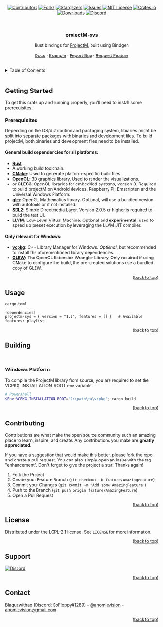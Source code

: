 <a id="readme-top"></a>

<div align="center">

[![Contributors][contributors-shield]][contributors-url]
[![Forks][forks-shield]][forks-url]
[![Stargazers][stars-shield]][stars-url]
[![Issues][issues-shield]][issues-url]
[![MIT License][license-shield]][license-url]
[![Crates.io][crates-shield]][crates-url]
[![Downloads][crates-dl-shield]][crates-dl-url]
[![Discord][discord-shield]][discord-url]

<br />

<h3 align="center">projectM-sys</h3>

  <p align="center">
    Rust bindings for <a href="https://github.com/projectM-visualizer/projectm" target="_blank">ProjectM</a>, built using Bindgen
    <br />
    <br />
    <a href="https://docs.rs/projectm-sys/latest" target="_blank">Docs</a>
    ·
    <a href="https://github.com/projectM-visualizer/frontend-sdl2-rust" target="_blank">Example</a>
    ·
    <a href="https://github.com/projectM-visualizer/projectm-sys/issues" target="_blank">Report Bug</a>
    ·
    <a href="https://github.com/projectM-visualizer/projectm-sys/issues" target="_blank">Request Feature</a>
  </p>
</div>

<br />

<!-- TABLE OF CONTENTS -->
<details>
  <summary>Table of Contents</summary>
  <ol>
    <li>
      <a href="#getting-started">Getting Started</a>
      <ul>
        <li><a href="#prerequisites">Prerequisites</a></li>
      </ul>
    </li>
    <li><a href="#usage">Usage</a></li>
    <li><a href="#building">Building</a></li>
    <li><a href="#contributing">Contributing</a></li>
    <li><a href="#license">License</a></li>
    <li><a href="#support">Support</a></li>
    <li><a href="#contact">Contact</a></li>
  </ol>
</details>

<br />

<!-- GETTING STARTED -->
## Getting Started

To get this crate up and running properly, you'll need to install some prerequisites.

### Prerequisites

Depending on the OS/distribution and packaging system, libraries might be split into separate packages with binaries and
development files. To build projectM, both binaries and development files need to be installed.

#### General build dependencies for all platforms:

* [**Rust**](https://www.rust-lang.org/tools/install)
* A working build toolchain.
* [**CMake**](https://cmake.org/): Used to generate platform-specific build files.
* **OpenGL**: 3D graphics library. Used to render the visualizations.
* or **GLES3**: OpenGL libraries for embedded systems, version 3. Required to build projectM on Android devices,
  Raspberry Pi, Emscripten and the Universal Windows Platform.
* [**glm**](https://github.com/g-truc/glm):  OpenGL Mathematics library. Optional, will use a bundled version with
  autotools or if not installed.
* [**SDL2**](https://github.com/libsdl-org/SDL): Simple Directmedia Layer. Version 2.0.5 or higher is required to build
  the test UI.
* [**LLVM**](https://llvm.org/): Low-Level Virtual Machine. Optional and **experimental**, used to speed up preset
  execution by leveraging the LLVM JIT compiler.

#### Only relevant for Windows:

* [**vcpkg**](https://github.com/microsoft/vcpkg): C++ Library Manager for Windows. _Optional_, but recommended to
  install the aforementioned library dependencies.
* [**GLEW**](http://glew.sourceforge.net/): The OpenGL Extension Wrangler Library. Only required if using CMake to
  configure the build, the pre-created solutions use a bundled copy of GLEW.
<p align="right">(<a href="#readme-top">back to top</a>)</p>


<!-- USAGE EXAMPLES -->
## Usage

```
cargo.toml

[dependencies]
projectm-sys = { version = "1.0", features = [] }   # Available features: playlist
```

<p align="right">(<a href="#readme-top">back to top</a>)</p>


<!-- BUILDING EXAMPLES -->
## Building

<br />

### Windows Platform
To compile the ProjectM library from source, you are required to set the VCPKG_INSTALLATION_ROOT env variable.
```powershell
# Powershell
$Env:VCPKG_INSTALLATION_ROOT="C:\path\to\vcpkg"; cargo build
```

<p align="right">(<a href="#readme-top">back to top</a>)</p>

<!-- CONTRIBUTING -->
## Contributing

Contributions are what make the open source community such an amazing place to learn, inspire, and create. Any contributions you make are **greatly appreciated**.

If you have a suggestion that would make this better, please fork the repo and create a pull request. You can also simply open an issue with the tag "enhancement".
Don't forget to give the project a star! Thanks again!

1. Fork the Project
2. Create your Feature Branch (`git checkout -b feature/AmazingFeature`)
3. Commit your Changes (`git commit -m 'Add some AmazingFeature'`)
4. Push to the Branch (`git push origin feature/AmazingFeature`)
5. Open a Pull Request

<p align="right">(<a href="#readme-top">back to top</a>)</p>



<!-- LICENSE -->
## License

Distributed under the LGPL-2.1 license. See `LICENSE` for more information.

<p align="right">(<a href="#readme-top">back to top</a>)</p>

<!-- SUPPORT -->
## Support

[![Discord][discord-shield]][discord-url]

<p align="right">(<a href="#readme-top">back to top</a>)</p>

<!-- CONTACT -->
## Contact

Blaquewithaq (Discord: SoFloppy#1289) - [@anomievision](https://twitter.com/anomievision) - anomievision@gmail.com

<p align="right">(<a href="#readme-top">back to top</a>)</p>

<!-- MARKDOWN LINKS & IMAGES -->
<!-- https://www.markdownguide.org/basic-syntax/#reference-style-links -->
[contributors-shield]: https://img.shields.io/github/contributors/projectM-visualizer/projectm-sys.svg?style=for-the-badge
[contributors-url]: https://github.com/projectM-visualizer/projectm-sys/graphs/contributors
[forks-shield]: https://img.shields.io/github/forks/projectM-visualizer/projectm-sys.svg?style=for-the-badge
[forks-url]: https://github.com/projectM-visualizer/projectm-sys/network/members
[stars-shield]: https://img.shields.io/github/stars/projectM-visualizer/projectm-sys.svg?style=for-the-badge
[stars-url]: https://github.com/projectM-visualizer/projectm-sys/stargazers
[issues-shield]: https://img.shields.io/github/issues/projectM-visualizer/projectm-sys.svg?style=for-the-badge
[issues-url]: https://github.com/projectM-visualizer/projectm-sys/issues
[license-shield]: https://img.shields.io/github/license/projectM-visualizer/projectm-sys.svg?style=for-the-badge
[license-url]: https://github.com/projectM-visualizer/projectm-sys/blob/master/LICENSE
[crates-shield]: https://img.shields.io/crates/v/projectm-sys?style=for-the-badge
[crates-url]: https://crates.io/crates/projectm-sys
[crates-dl-shield]: https://img.shields.io/crates/d/projectm-sys?style=for-the-badge
[crates-dl-url]: https://crates.io/crates/projectm-sys
[discord-shield]: https://img.shields.io/discord/737206408482914387?style=for-the-badge
[discord-url]: https://discord.gg/7fQXN43n9W
